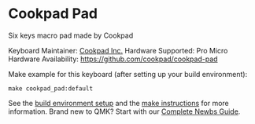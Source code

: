 # Cookpad Pad

Six keys macro pad made by Cookpad

Keyboard Maintainer: [Cookpad Inc.](https://cookpad.com)
Hardware Supported: Pro Micro
Hardware Availability: https://github.com/cookpad/cookpad-pad

Make example for this keyboard (after setting up your build environment):

    make cookpad_pad:default

See the [build environment setup](https://docs.qmk.fm/#/getting_started_build_tools) and the [make instructions](https://docs.qmk.fm/#/getting_started_make_guide) for more information. Brand new to QMK? Start with our [Complete Newbs Guide](https://docs.qmk.fm/#/newbs).
